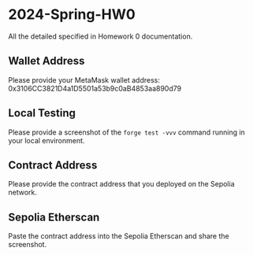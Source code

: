 # 2024-Spring-HW0

All the detailed specified in Homework 0 documentation.

## Wallet Address
Please provide your MetaMask wallet address:
0x3106CC3821D4a1D5501a53b9c0aB4853aa890d79

## Local Testing
Please provide a screenshot of the `forge test -vvv` command running in your local environment.

## Contract Address
Please provide the contract address that you deployed on the Sepolia network.

## Sepolia Etherscan
Paste the contract address into the Sepolia Etherscan and share the screenshot.
